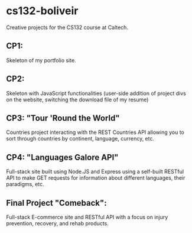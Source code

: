 # cs132-boliveir
Creative projects for the CS132 course at Caltech.

## CP1: 
Skeleton of my portfolio site.

## CP2: 
Skeleton with JavaScript functionalities (user-side addition of project divs on the website, switching the download file of my resume)

## CP3: "Tour 'Round the World" 
Countries project interacting with the REST Countries API allowing you to sort through countries by continent, language, currency, etc.

## CP4: "Languages Galore API" 
Full-stack site built using Node.JS and Express using a self-built RESTful API to make GET requests for information about different languages, their paradigms, etc.

## Final Project "Comeback":  
Full-stack E-commerce site and RESTful API with a focus on injury prevention, recovery, and rehab products. 
